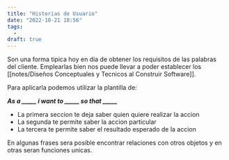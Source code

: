 ```yaml
---
title: "Historias de Usuario"
date: "2022-10-21 18:56"
tags: 
  - 
draft: true
---
```

Son una forma tipica hoy en dia de obtener los requisitos de las palabras del cliente. Emplearlas bien nos puede llevar a poder establecer los [[notes/Diseños Conceptuales y Tecnicos al Construir Software]].

Para aplicarla podemos utilizar la plantilla de:

***As a _____ i want to _____ so that _____***
- La primera seccion te deja saber quien quiere realizar la accion
- La segunda te permite saber la accion particular
- La tercera te permite saber el resultado esperado de la accion

En algunas frases sera posible encontrar relaciones con otros objetos y en otras seran funciones unicas.